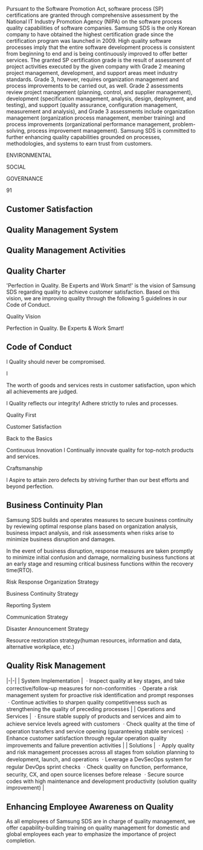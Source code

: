 Pursuant to the Software Promotion Act, software process (SP) certifications are granted through comprehensive assessment by the National IT Industry Promotion Agency (NIPA) on the software process quality capabilities of software companies. Samsung SDS is the only Korean company to have obtained the highest certification grade since the certification program was launched in 2009. High quality software processes imply that the entire software development process is consistent from beginning to end and is being continuously improved to offer better services. The granted SP certification grade is the result of assessment of project activities executed by the given company with Grade 2 meaning project management, development, and support areas meet industry standards. Grade 3, however, requires organization management and process improvements to be carried out, as well. Grade 2 assessments review project management (planning, control, and supplier management), development (specification management, analysis, design, deployment, and testing), and support (quality assurance, configuration management, measurement and analysis), and Grade 3 assessments include organization management (organization process management, member training) and process improvements (organizational performance management, problem-solving, process improvement management). Samsung SDS is committed to further enhancing quality capabilities grounded on processes, methodologies, and systems to earn trust from customers.

ENVIRONMENTAL

SOCIAL

GOVERNANCE

91

## **Customer Satisfaction**

## **Quality Management System**

## **Quality Management Activities**

## **Quality Charter**

'Perfection in Quality. Be Experts and Work Smart!' is the vision of Samsung SDS regarding quality to achieve customer satisfaction. Based on this vision, we are improving quality through the following 5 guidelines in our Code of Conduct.

Quality Vision

Perfection in Quality. Be Experts & Work Smart!

## **Code of Conduct**

l Quality should never be compromised.

l

The worth of goods and services rests in customer satisfaction, upon which all achievements are judged.

l Quality reflects our integrity! Adhere strictly to rules and processes.

Quality First

Customer Satisfaction

Back to the Basics

Continuous Innovation l Continually innovate quality for top-notch products and services.

Craftsmanship

l Aspire to attain zero defects by striving further than our best efforts and beyond perfection.

## **Business Continuity Plan**

Samsung SDS builds and operates measures to secure business continuity by reviewing optimal response plans based on organization analysis, business impact analysis, and risk assessments when risks arise to minimize business disruption and damages.

In the event of business disruption, response measures are taken promptly to minimize initial confusion and damage, normalizing business functions at an early stage and resuming critical business functions within the recovery time(RTO).

Risk Response Organization Strategy

Business Continuity Strategy

Reporting System

Communication Strategy

Disaster Announcement Strategy

Resource restoration strategy(human resources, information and data, alternative workplace, etc.)

## **Quality Risk Management**

|-|-|
| System  Implementation | ㆍInspect quality at key stages, and take corrective/follow-up measures for non-conformities  ㆍOperate a risk management system for proactive risk identification and prompt responses  ㆍContinue activities to sharpen quality competitiveness such as strengthening the quality of  preceding processes |
| Operations and  Services | ㆍEnsure stable supply of products and services and aim to achieve service levels agreed  with customers  ㆍCheck quality at the time of operation transfers and service opening (guaranteeing stable  services)  ㆍEnhance customer satisfaction through regular operation quality improvements and failure  prevention activities |
| Solutions | ㆍApply quality and risk management processes across all stages from solution planning to  development, launch, and operations  ㆍLeverage a DevSecOps system for regular DevOps sprint checks  ㆍCheck quality on function, performance, security, CX, and open source licenses before release  ㆍSecure source codes with high maintenance and development productivity (solution quality  improvement) |

## **Enhancing Employee Awareness on Quality**

As all employees of Samsung SDS are in charge of quality management, we offer capability-building training on quality management for domestic and global employees each year to emphasize the importance of project completion.